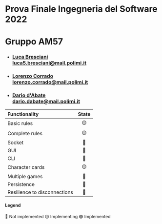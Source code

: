 # Prova Finale Ingegneria del Software 2022
# Gruppo AM57
- ### [Luca Bresciani](https://github.com/BrescianiLuca)<br/>luca5.bresciani@mail.polimi.it
- ### [Lorenzo Corrado](https://github.com/Lerrylore)<br/>lorenzo.corrado@mail.polimi.it 
- ### [Dario d'Abate](https://github.com/DariodAbate)<br/>dario.dabate@mail.polimi.it

| Functionality                   |                       State                        |
|:--------------------------------|:--------------------------------------------------:|
| Basic rules                     | 🟡 |
| Complete rules                  | 🟡 |
| Socket                          | 🔴 |
| GUI                             | 🔴 |
| CLI                             | 🔴 |
| Character cards                 | 🟡 |
| Multiple games                  | 🔴 |
| Persistence                     | 🔴 |
| Resilience to disconnections    | 🔴 |

#### Legend
🔴 Not implemented
🟡 Implementing
🟢 Implemented
